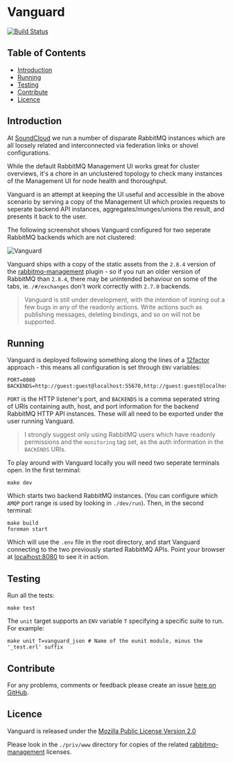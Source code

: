 Vanguard
========

[![Build Status](https://secure.travis-ci.org/brendanhay/vanguard.png)](http://travis-ci.org/brendanhay/vanguard)


Table of Contents
-----------------

* [Introduction](#introduction)
* [Running](#run)
* [Testing](#test)
* [Contribute](#contribute)
* [Licence](#licence)


<a name="introduction" />

Introduction
------------

At [SoundCloud](http://soundcloud.com) we run a number of disparate RabbitMQ instances which are all loosely related and interconnected via federation links or shovel configurations.

While the default RabbitMQ Management UI works great for cluster overviews, it's a chore in an unclustered topology to check many instances of the Management UI for node health and thoroughput.

Vanguard is an attempt at keeping the UI useful and accessible in the above scenario by serving a copy of the Management UI which proxies requests to seperate backend API instances, aggregates/munges/unions the result, and presents it back to the user.

The following screenshot shows Vanguard configured for two seperate RabbitMQ backends which are not clustered:

![Vanguard](https://raw.github.com/brendanhay/vanguard/master/img/vanguard.png)

Vanguard ships with a copy of the static assets from the `2.8.4` version of the [rabbitmq-management](https://github.com/rabbitmq/rabbitmq-management) plugin - so if you run an older version of RabbitMQ than `2.8.4`, there may be unintended behaviour on some of the tabs, ie. `/#/exchanges` don't work correctly with `2.7.0` backends.

> Vanguard is still under development, with the intention of ironing out a few bugs in any of the readonly actions. Write actions such as publishing messages, deleting bindings, and so on will not be supported.


<a name="run" />

Running
-------

Vanguard is deployed following something along the lines of a [12factor](http://www.12factor.net/) approach - this means all configuration is set through `ENV` variables:

```
PORT=8080
BACKENDS=http://guest:guest@localhost:55670,http://guest:guest@localhost:55680
```

`PORT` is the HTTP listener's port, and `BACKENDS` is a comma seperated
string of URIs containing auth, host, and port information for the backend
RabbitMQ HTTP API instances. These will all need to be exported under the user running Vanguard.

> I strongly suggest only using RabbitMQ users which have readonly permissions and the `monitoring` tag set, as the auth information in the `BACKENDS` URIs.

To play around with Vanguard locally you will need two seperate terminals open. In the first terminal:

```shell
make dev
```

Which starts two backend RabbitMQ instances. (You can configure which `AMQP` port range is used by looking in `./dev/run`). Then, in the second terminal:

```shell
make build
foreman start
```

Which will use the `.env` file in the root directory, and start Vanguard connecting to the two previously started RabbitMQ APIs. Point your browser at [localhost:8080](http://localhost:8080) to see it in action.


<a name="test" />

Testing
-------

Run all the tests:

```shell
make test
```

The `unit` target supports an `ENV` variable `T` specifying a specific suite to run. For example:

```shell
make unit T=vanguard_json # Name of the eunit module, minus the '_test.erl' suffix
```


<a name="contribute" />

Contribute
----------

For any problems, comments or feedback please create an issue [here on GitHub](github.com/brendanhay/vanguard/issues).


<a name="licence" />

Licence
-------

Vanguard is released under the [Mozilla Public License Version 2.0](http://www.mozilla.org/MPL/)

Please look in the `./priv/www` directory for copies of the related [rabbitmq-management](https://github.com/rabbitmq/rabbitmq-management) licenses.
